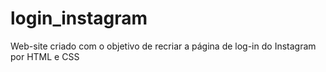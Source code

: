 # login_instagram
Web-site criado com o objetivo de recriar a página de log-in do Instagram por HTML e CSS
